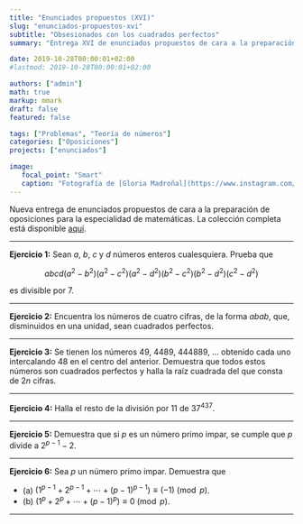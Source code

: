 ```yaml
---
title: "Enunciados propuestos (XVI)"
slug: "enunciados-propuestos-xvi"
subtitle: "Obsesionados con los cuadrados perfectos"
summary: "Entrega XVI de enunciados propuestos de cara a la preparación de oposiciones en la especialidad de matemáticas."

date: 2019-10-28T00:00:01+02:00
#lastmod: 2019-10-28T00:00:01+02:00

authors: ["admin"]
math: true
markup: mmark
draft: false
featured: false

tags: ["Problemas", "Teoría de números"]
categories: ["Oposiciones"]
projects: ["enunciados"]

image:
   focal_point: "Smart"
   caption: "Fotografía de [Gloria Madroñal](https://www.instagram.com/gloria_mad/), disponible en [Instagram](https://www.instagram.com/gloria_mad/)."
---
```


Nueva entrega de enunciados propuestos de cara a la preparación de oposiciones para la especialidad de matemáticas. La colección completa está disponible [aquí](/courses/enunciados/).

---

**Ejercicio 1:** Sean $a$, $b$, $c$ y $d$ números enteros cualesquiera. Prueba que 

$$
abcd(a^2 - b^2)(a^2 - c^2)(a^2 - d^2)(b^2 - c^2)(b^2 - d^2)(c^2 - d^2)
$$ 

es divisible por $7$.

---

**Ejercicio 2:** Encuentra los números de cuatro cifras, de la forma $abab$, que, disminuidos en una unidad, sean cuadrados perfectos.

---

**Ejercicio 3:** Se tienen los números $49$, $4489$, $444889$, $\ldots$ obtenido cada uno intercalando $48$ en el centro del anterior. Demuestra que todos estos números son cuadrados perfectos y halla la raíz cuadrada del que consta de $2n$ cifras.

---

**Ejercicio 4:** Halla el resto de la división por $11$ de $37^{437}$.

---

**Ejercicio 5:** Demuestra que si $p$ es un número primo impar, se cumple que $p$ divide a $2^{p-1}-2$.

---

**Ejercicio 6:** Sea $p$ un número primo impar. Demuestra que

- (a) $(1^{p-1} + 2^{p-1} + \cdots + (p-1)^{p-1})\equiv (-1)\pmod {p}$.
- (b) $(1^p + 2^p + \cdots + (p-1)^p)\equiv 0\pmod{p}$.

---

